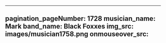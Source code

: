 ------
pagination_pageNumber: 1728
musician_name: Mark
band_name: Black Foxxes
img_src: images/musician1758.png
onmouseover_src: 
------